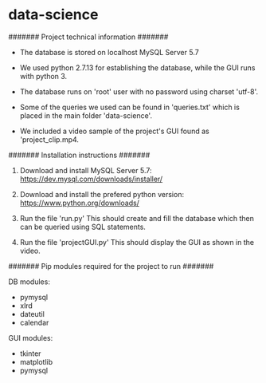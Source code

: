 # data-science

#######  Project technical information  #######

- The database is stored on localhost MySQL Server 5.7

- We used python 2.7.13 for establishing the database, while the GUI runs with python 3.

- The database runs on 'root' user with no password using charset 'utf-8'.

- Some of the queries we used can be found in 'queries.txt' which is placed in the main folder 'data-science'.

- We included a video sample of the project's GUI found as 'project_clip.mp4.

####### Installation instructions #######

1. Download and install MySQL Server 5.7:  https://dev.mysql.com/downloads/installer/

2. Download and install the prefered python version: https://www.python.org/downloads/

3. Run the file 'run.py'
   This should create and fill the database which then can be queried using SQL statements.

4. Run the file 'projectGUI.py'
   This should display the GUI as shown in the video.

####### Pip modules required for the project to run  #######

DB modules:

- pymysql
- xlrd
- dateutil
- calendar

GUI modules:

- tkinter
- matplotlib
- pymysql

